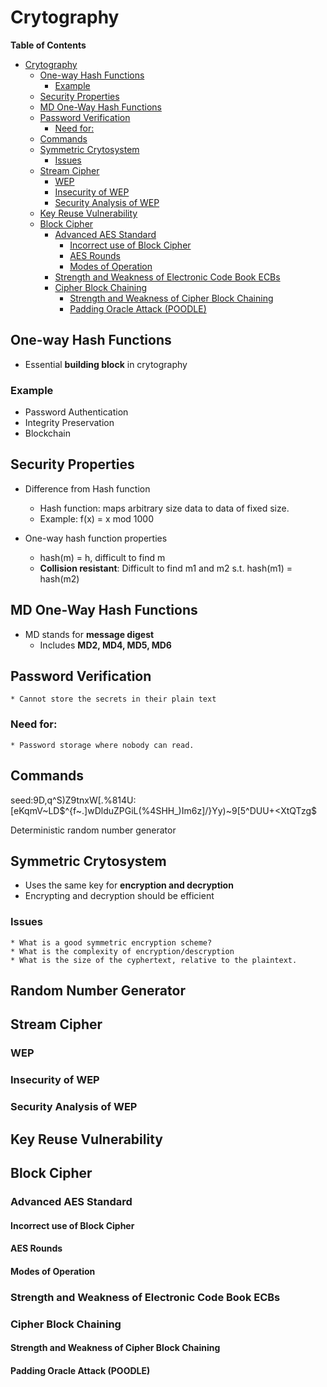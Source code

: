 # Crytography
<!-- markdown-toc start - Don't edit this section. Run M-x markdown-toc-refresh-toc -->
**Table of Contents**

- [Crytography](#crytography)
    - [One-way Hash Functions](#one-way-hash-functions)
        - [Example](#example)
    - [Security Properties](#security-properties)
    - [MD One-Way Hash Functions](#md-one-way-hash-functions)
    - [Password Verification](#password-verification)
        - [Need for:](#need-for)
    - [Commands](#commands)
    - [Symmetric Crytosystem](#symmetric-crytosystem)
        - [Issues](#issues)
    - [Stream Cipher](#stream-cipher)
        - [WEP](#wep)
        - [Insecurity of WEP](#insecurity-of-wep)
        - [Security Analysis of WEP](#security-analysis-of-wep)
    - [Key Reuse Vulnerability](#key-reuse-vulnerability)
    - [Block Cipher](#block-cipher)
        - [Advanced AES Standard](#advanced-aes-standard)
            - [Incorrect use of Block Cipher](#incorrect-use-of-block-cipher)
            - [AES Rounds](#aes-rounds)
            - [Modes of Operation](#modes-of-operation)
        - [Strength and Weakness of Electronic Code Book ECBs](#strength-and-weakness-of-electronic-code-book-ecbs)
        - [Cipher Block Chaining](#cipher-block-chaining)
            - [Strength and Weakness of Cipher Block Chaining](#strength-and-weakness-of-cipher-block-chaining)
            - [Padding Oracle Attack (POODLE)](#padding-oracle-attack-poodle)

<!-- markdown-toc end -->

## One-way Hash Functions
* Essential **building block** in crytography

### Example
* Password Authentication
* Integrity Preservation
* Blockchain

## Security Properties
* Difference from Hash function
    * Hash function: maps arbitrary size data to data of fixed size.
    * Example: f(x) = x mod 1000

* One-way hash function properties
    * hash(m) = h, difficult to find m
    * **Collision resistant**: Difficult to find m1 and m2 s.t. hash(m1) = hash(m2)

## MD One-Way Hash Functions
* MD stands for **message digest**
    * Includes **MD2, MD4, MD5, MD6**


## Password Verification
    * Cannot store the secrets in their plain text


### Need for:
    * Password storage where nobody can read.

## Commands
seed:9D,q^S)Z9tnxW[.%814U:[eKqmV~LD$^{f~.]wDlduZPGiL(%4SHH_)Im6z]/}Yy)~9[5^DUU+<XtQTzg$

Deterministic random number generator

## Symmetric Crytosystem 
* Uses the same key for **encryption and decryption**
* Encrypting and decryption should be efficient

### Issues
    * What is a good symmetric encryption scheme?
    * What is the complexity of encryption/descryption
    * What is the size of the cyphertext, relative to the plaintext.


## Random Number Generator

## Stream Cipher

### WEP

### Insecurity of WEP

### Security Analysis of WEP

## Key Reuse Vulnerability

## Block Cipher

### Advanced AES Standard


#### Incorrect use of Block Cipher

#### AES Rounds

#### Modes of Operation

### Strength and Weakness of Electronic Code Book ECBs

### Cipher Block Chaining

#### Strength and Weakness of Cipher Block Chaining

#### Padding Oracle Attack (POODLE)
